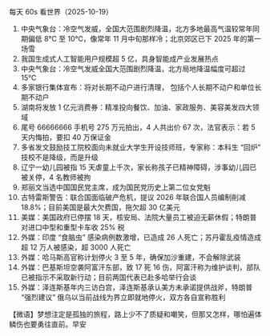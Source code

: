 每天 60s 看世界（2025-10-19）

1. 中央气象台：冷空气发威，全国大范围剧烈降温，北方多地最高气温较常年同期偏低 8℃ 至 10℃，像常年 11 月中旬那样冷；北京郊区已下 2025 年的第一场雪
2. 我国生成式人工智能用户规模超 5 亿，具身智能成产业发展热点
3. 中央气象台：冷空气发威全国大范围剧烈降温，北方局地降温幅度可超过 15℃
4. 多家银行集体宣布：将对长期不动户进行清理， 包括个人长期不动户和单位长期不动户
5. 湖南将发放 1 亿元消费券：精准投向餐饮、加油、家政服务、美容美发四大领域
6. 尾号 66666666 手机号 275 万元拍出，4 人共出价 67 次，法官表示：若 5 天内悔拍，要扣 40 万保证金
7. 多省发文鼓励技工院校面向未就业大学生开设技师班，专家称：本科生 “回炉” 技校不是降级，而是升级
8. 辽宁一幼儿园被指 15 天虐童上千次，家长称孩子已精神障碍，涉事幼儿园已被关停，4 名教师被拘
9. 郑丽文当选中国国民党主席，成为国民党历史上第二位女党魁
10. 古特雷斯警告：联合国面临破产危机，提议 2026 年联合国人员编制削减 18.8%；目前美国是最大欠费国，拖欠超 30 亿美元
11. 美媒：美国政府已停摆 18 天，核安局、法院大量员工被迫无薪休假；特朗普对进口中型和重型卡车收 25% 税
12. 外媒：印度 “食脑虫” 感染病例数激增，已造成 26 人死亡；苏丹霍乱疫情造成超 12 万人被感染，超 3000 人死亡
13. 外媒：哈马斯高官称计划停火 3 至 5 年，确保加沙重建，不会解除武装
14. 外媒：巴基斯坦空袭阿富汗东部，致 17 死 16 伤，阿富汗称为维护谈判，部队已被指示不采取新行动；目前两国代表已赴多哈举行会谈
15. 外媒：泽连斯基年内三访白宫，泽连斯基承认美方未承诺提供战斧，特朗普 “强烈建议” 俄乌以当前战线为界立即就地停火，双方各自宣称胜利

【微语】梦想注定是孤独的旅程，路上少不了质疑和嘲笑，但那又怎样，哪怕遍体鳞伤也要勇往直前。早安